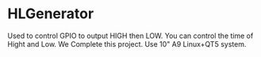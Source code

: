 # HLGenerator
Used to control GPIO to output HIGH then LOW.
You can control the time of Hight and Low.
We Complete this project. Use 10" A9 Linux+QT5 system.
